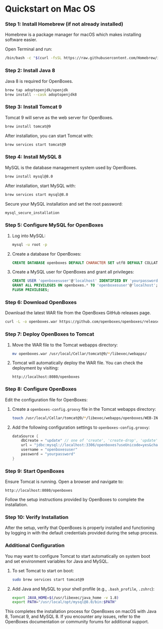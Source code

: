 # Quickstart on Mac OS

### Step 1: Install Homebrew (if not already installed)
Homebrew is a package manager for macOS which makes installing software easier.

Open Terminal and run:
```bash
/bin/bash -c "$(curl -fsSL https://raw.githubusercontent.com/Homebrew/install/HEAD/install.sh)"
```

### Step 2: Install Java 8
Java 8 is required for OpenBoxes.

```bash
brew tap adoptopenjdk/openjdk
brew install --cask adoptopenjdk8
```

### Step 3: Install Tomcat 9
Tomcat 9 will serve as the web server for OpenBoxes.

```bash
brew install tomcat@9
```

After installation, you can start Tomcat with:
```bash
brew services start tomcat@9
```

### Step 4: Install MySQL 8
MySQL is the database management system used by OpenBoxes.

```bash
brew install mysql@8.0
```

After installation, start MySQL with:
```bash
brew services start mysql@8.0
```

Secure your MySQL installation and set the root password:
```bash
mysql_secure_installation
```

### Step 5: Configure MySQL for OpenBoxes

1. Log into MySQL:
    ```bash
    mysql -u root -p
    ```

2. Create a database for OpenBoxes:
    ```sql
    CREATE DATABASE openboxes DEFAULT CHARACTER SET utf8 DEFAULT COLLATE utf8_general_ci;
    ```

3. Create a MySQL user for OpenBoxes and grant all privileges:
    ```sql
    CREATE USER 'openboxesuser'@'localhost' IDENTIFIED BY 'yourpassword';
    GRANT ALL PRIVILEGES ON openboxes.* TO 'openboxesuser'@'localhost';
    FLUSH PRIVILEGES;
    ```

### Step 6: Download OpenBoxes
Download the latest WAR file from the OpenBoxes GitHub releases page.

```bash
curl -L -o openboxes.war https://github.com/openboxes/openboxes/releases/latest/download/openboxes.war
```

### Step 7: Deploy OpenBoxes to Tomcat

1. Move the WAR file to the Tomcat webapps directory:
    ```bash
    mv openboxes.war /usr/local/Cellar/tomcat@9/*/libexec/webapps/
    ```

2. Tomcat will automatically deploy the WAR file. You can check the deployment by visiting:
    ``` 
    http://localhost:8080/openboxes
    ```

### Step 8: Configure OpenBoxes

Edit the configuration file for OpenBoxes:

1. Create a `openboxes-config.groovy` file in the Tomcat webapps directory:
    ```bash
    touch /usr/local/Cellar/tomcat@9/*/libexec/webapps/openboxes/WEB-INF/classes/openboxes-config.groovy
    ```

2. Add the following configuration settings to `openboxes-config.groovy`:

    ```groovy
    dataSource {
        dbCreate = "update" // one of 'create', 'create-drop', 'update'
        url = "jdbc:mysql://localhost:3306/openboxes?useUnicode=yes&characterEncoding=UTF-8&useLegacyDatetimeCode=false&serverTimezone=UTC"
        username = "openboxesuser"
        password = "yourpassword"
    }
    ```

### Step 9: Start OpenBoxes

Ensure Tomcat is running. Open a browser and navigate to:

```
http://localhost:8080/openboxes
```

Follow the setup instructions provided by OpenBoxes to complete the installation.

### Step 10: Verify Installation

After the setup, verify that OpenBoxes is properly installed and functioning by logging in with the default credentials provided during the setup process.

### Additional Configuration

You may want to configure Tomcat to start automatically on system boot and set environment variables for Java and MySQL.

1. To set Tomcat to start on boot:
    ```bash
    sudo brew services start tomcat@9
    ```

2. Add Java and MySQL to your shell profile (e.g., `.bash_profile`, `.zshrc`):
    ```bash
    export JAVA_HOME=$(/usr/libexec/java_home -v 1.8)
    export PATH="/usr/local/opt/mysql@8.0/bin:$PATH"
    ```

This completes the installation process for OpenBoxes on macOS with Java 8, Tomcat 9, and MySQL 8. If you encounter any issues, refer to the OpenBoxes documentation or community forums for additional support.
